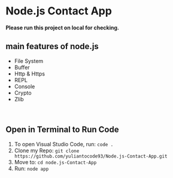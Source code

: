 # Node.js Contact App

**Please run this project on local for checking.**

## main features of node.js

- File System
- Buffer
- Http & Https
- REPL
- Console
- Crypto
- Zlib

<br />

## Open in Terminal to Run Code

1.  To open Visual Studio Code, run: `code .`
2.  Clone my Repo: `git clone https://github.com/yuliantocode93/Node.js-Contact-App.git`
3.  Move to: `cd node.js-Contact-App`
4.  Run: `node app`
